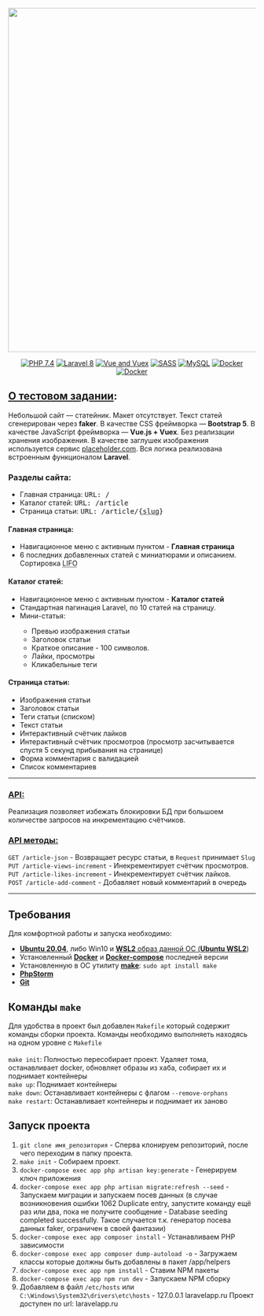 <p align="center"><a href="https://laravel.com" target="_blank"><img src="http://joxi.ru/bmoMY1f7gpeXAy.jpg" width="700"></a></p>

<p align="center">
<a href="#"><img src="https://img.shields.io/badge/PHP 7.4+-FF2D20?style=for-the-badge&logo=php&logoColor=white&color=777BB4" alt="PHP 7.4"></a>
<a href="#"><img src="https://img.shields.io/badge/laravel 8-%FF2D20.svg?style=for-the-badge&logo=laravel&logoColor=white&color=FF2D20" alt="Laravel 8"></a>
<a href="#"><img src="https://img.shields.io/badge/VueJS-FF2D20?style=for-the-badge&logo=vuedotjs&logoColor=white&color=4fc08d" alt="Vue and Vuex"></a>
<a href="#"><img src="https://img.shields.io/badge/Sass-CC6699?style=for-the-badge&logo=sass&logoColor=white" alt="SASS"></a>
<a href="#"><img src="https://img.shields.io/badge/mysql-%4479A1.svg?style=for-the-badge&logo=mysql&logoColor=white&color=4479A1" alt="MySQL"></a>
<a href="#"><img src="https://img.shields.io/badge/Docker%20-%232496ED.svg?&style=for-the-badge&logo=Docker&logoColor=ffffff" alt="Docker"></a>
<a href="#"><img src="https://img.shields.io/badge/Bootstrap%205%20-%232496ED.svg?&style=for-the-badge&logo=Bootstrap&logoColor=ffffff&color=724DAA" alt="Docker"></a>
</p>

## <u>О тестовом задании</u>:

Небольшой сайт — статейник. Макет отсутствует. Текст статей сгенерирован через **faker**. В качестве CSS фреймворка — **Bootstrap 5**. В качестве JavaScript фреймворка — **Vue.js + Vuex**. Без реализации хранения изображения. В качестве заглушек изображения используется сервис <a href="placeholder.com">placeholder.com</a>. Вся логика реализована встроенным функционалом **Laravel**.

### Разделы сайта:
<ul>
<li>Главная страница: <tt>URL: /</tt></li>
<li>Каталог статей: <tt>URL: /article</tt></li>
<li>Страница статьи: <tt>URL: /article/{<abbr title="Человеко понятная часть URL">slug</abbr>}</tt></li>
</ul>

#### Главная страница:
<ul>
<li>Навигационное меню с активным пунктом - <b>Главная страница</b></li>
<li>6 последних добавленных статей с миниатюрами и описанием. Сортировка <abbr title="Last In First Out - последним пришёл, первым вышел">LIFO</abbr></li>
</ul>

#### Каталог статей:
<ul>
<li>Навигационное меню с активным пунктом - <b>Каталог статей</b></li>
<li>Стандартная пагинация Laravel, по 10 статей на страницу.</li>
<li>Мини-статья:</li>
    <ul>
        <li>Превью изображения статьи</li>
        <li>Заголовок статьи</li>
        <li>Краткое описание - 100 символов.</li>
        <li>Лайки, просмотры</li>
        <li>Кликабельные теги</li>
    </ul>
</ul>

#### Страница статьи:
<ul>
    <li>Изображения статьи</li>
    <li>Заголовок статьи</li>
    <li>Теги статьи (списком)</li>
    <li>Текст статьи</li>
    <li>Интерактивный счётчик лайков</li>
    <li>Интерактивный счётчик просмотров (просмотр засчитывается спустя 5 секунд прибывания на странице)</li>
    <li>Форма комментария с валидацией</li>
    <li>Список комментариев</li>
</ul>

<hr>

### <u>API:</u>
Реализация позволяет избежать блокировки БД при большоем количестве запросов на инкрементацию счётчиков.

### <u>API методы:</u>

`GET /article-json` - Возвращает ресурс статьи, в `Request` принимает `Slug`<br>
`PUT /article-views-increment` - Инекрементирует счётчик просмотров.<br>
`PUT /article-likes-increment` - Инекрементирует счётчик лайков.<br>
`POST /article-add-comment` - Добавляет новый комментарий в очередь<br>

<hr>

## Требования
Для комфортной работы и запуска необходимо:
+ **<a href="//releases.ubuntu.com/20.04/">Ubuntu 20.04</a>**, либо Win10 и **<a href="//docs.microsoft.com/ru-ru/windows/wsl/compare-versions">WSL2** образ данной ОС (<a href="//www.microsoft.com/ru-ru/p/ubuntu-2004-lts/9n6svws3rx71?activetab=pivot:overviewtab">**Ubuntu WSL2**</a>)
+ Установленный **<a href="//www.docker.com/get-started">Docker</a>** и **<a href="//docs.docker.com/compose/">Docker-compose</a>** последней версии
+ Установленную в ОС утилиту **<a href="//www.gnu.org/software/make/manual/make.html">make</a>**: `sudo apt install make`
+ **<a href="//www.jetbrains.com/phpstorm/">PhpStorm</a>**
+ <a href="https://git-scm.com/">**Git**</a>

## Команды `make`
Для удобства в проект был добавлен `Makefile` который содержит команды сборки проекта. Команды необходимо выполняеть находясь на одном уровне с `Makefile` <br><br>
`make init`: Полностью пересобирает проект. Удаляет тома, останавливает docker, обновляет образы из хаба, собирает их и поднимает контейнеры<br>
`make up`: Поднимает контейнеры<br>
`make down`: Останавливает контейнеры с флагом `--remove-orphans`<br>
`make restart`:  Останавливает контейнеры и поднимает их заново

## Запуск проекта
1. `git clone имя_репозитория` - Сперва клонируем репозиторий, после чего переходим в папку проекта.
2. `make init` - Собираем проект.
3. `docker-compose exec app php artisan key:generate` - Генерируем ключ приложения
4. `docker-compose exec app php artisan migrate:refresh --seed` - Запускаем миграции и запускаем посев данных (в случае возникновения ошибки 1062 Duplicate entry, запустите команду ещё раз или два, пока не получите сообщение - Database seeding completed successfully. Такое случается т.к. генератор посева данных faker, ограничен в своей фантазии)
5. `docker-compose exec app composer install` - Устанавливаем PHP зависимости
6. `docker-compose exec app composer dump-autoload -o` - Загружаем классы которые должны быть добавлены в пакет /app/helpers
7. `docker-compose exec app npm install` - Ставим NPM пакеты
8. `docker-compose exec app npm run dev` - Запускаем NPM сборку
9. Добавляем в файл `/etc/hosts` или `C:\Windows\System32\drivers\etc\hosts` - 127.0.0.1 laravelapp.ru
   Проект доступен по url: laravelapp.ru
